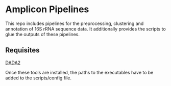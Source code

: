 # Amplicon Pipelines

This repo includes pipelines for the preprocessing, clustering and annotation of 16S rRNA sequence data. 
It additionally provides the scripts to glue the outputs of these pipelines.

## Requisites 
[DADA2](https://benjjneb.github.io/dada2/index.html)

Once these tools are installed, the paths to the executables have to be added to the scripts/config file.



